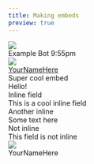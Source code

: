 ```yaml
---
title: Making embeds
preview: true
---
```


<div class="chat-preview">
    <div class="chat-preview-message">
        <div class="preview-avatar">
            <img class="preview-icon" src="https://img.guildedcdn.com/asset/DefaultUserAvatars/profile_5.png"/>
        </div>
        <div class="preview-content">
            <div class="preview-header">
                <span class="preview-name">Example Bot</span>
                <span class="preview-timestamp">9:55pm</span>
            </div>
            <div class="preview-message">
                <div class="gembed">
                    <div class="gembed-inner">
                        <div class="gembed-author">
                            <div class="gembed-author-icon">
                                <img class="gembed-img" src="https://img.guildedcdn.com/asset/DefaultUserAvatars/profile_5.png"/>
                            </div>
                            <div class="gembed-author-text">
                                <a href="https://www.guilded.gg/profile/R40Mp0Wd?r=R40Mp0Wd">YourNameHere</a>
                            </div>
                        </div>
                        <div class="gembed-wrapper">
                            <div class="gembed-body">
                                <div class="gembed-title"><a>Super cool embed</a></div>
                                <div class="gembed-description"><a>Hello!</a></div>
                                <div class="gembed-fields">
                                    <div class="gembed-field gembed-field-inline">
                                        <div class="gembed-field-title">
                                            <a>Inline field</a>
                                        </div>
                                        <div class="gembed-field-body">
                                            <a>This is a cool inline field</a>
                                        </div>
                                    </div>
                                    <div class="gembed-field gembed-field-inline">
                                        <div class="gembed-field-title">
                                            <a>Another inline</a>
                                        </div>
                                        <div class="gembed-field-body">
                                            <a>Some text here</a>
                                        </div>
                                    </div>
                                    <div class="gembed-field">
                                        <div class="gembed-field-title">
                                            <a>Not inline</a>
                                        </div>
                                        <div class="gembed-field-body">
                                            <a>This field is not inline</a>
                                        </div>
                                    </div>
                                </div>
                            </div>
                        </div>
                        <div class="gembed-footer">
                            <div class="gembed-footer-icon">
                                <img class="gembed-img" src="https://img.guildedcdn.com/asset/DefaultUserAvatars/profile_5.png"/>
                            </div>
                            <div class="gembed-footer-text">
                                <a>YourNameHere</a>
                            </div>
                        </div>
                    </div>
                </div>
            </div>
        </div>
    </div>
</div>